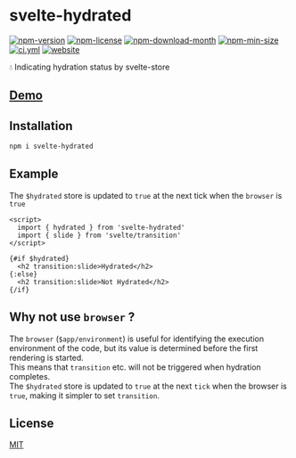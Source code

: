 <!----- BEGIN GHOST DOCS HEADER ----->

# svelte-hydrated

<!----- BEGIN GHOST DOCS BADGES ----->

<a href="https://npmjs.com/package/svelte-hydrated"><img src="https://img.shields.io/npm/v/svelte-hydrated" alt="npm-version" /></a> <a href="https://npmjs.com/package/svelte-hydrated"><img src="https://img.shields.io/npm/l/svelte-hydrated" alt="npm-license" /></a> <a href="https://npmjs.com/package/svelte-hydrated"><img src="https://img.shields.io/npm/dm/svelte-hydrated" alt="npm-download-month" /></a> <a href="https://npmjs.com/package/svelte-hydrated"><img src="https://img.shields.io/bundlephobia/min/svelte-hydrated" alt="npm-min-size" /></a> <a href="https://github.com/jill64/svelte-hydrated/actions/workflows/ci.yml"><img src="https://github.com/jill64/svelte-hydrated/actions/workflows/ci.yml/badge.svg" alt="ci.yml" /></a> <a href="https://svelte-hydrated.jill64.dev"><img src="https://img.shields.io/website?up_message=working&down_message=down&url=https%3A%2F%2Fsvelte-hydrated.jill64.dev" alt="website" /></a>

<!----- END GHOST DOCS BADGES ----->

💧 Indicating hydration status by svelte-store

## [Demo](https://svelte-hydrated.jill64.dev)

<!----- END GHOST DOCS HEADER ----->

## Installation

```bash
npm i svelte-hydrated
```

## Example

The `$hydrated` store is updated to `true` at the next tick when the `browser` is `true`

```svelte
<script>
  import { hydrated } from 'svelte-hydrated'
  import { slide } from 'svelte/transition'
</script>

{#if $hydrated}
  <h2 transition:slide>Hydrated</h2>
{:else}
  <h2 transition:slide>Not Hydrated</h2>
{/if}
```

## Why not use `browser` ?

The `browser` (`$app/environment`) is useful for identifying the execution environment of the code, but its value is determined before the first rendering is started.  
This means that `transition` etc. will not be triggered when hydration completes.  
The `$hydrated` store is updated to `true` at the next `tick` when the browser is `true`, making it simpler to set `transition`.

<!----- BEGIN GHOST DOCS FOOTER ----->

## License

[MIT](LICENSE)

<!----- END GHOST DOCS FOOTER ----->
